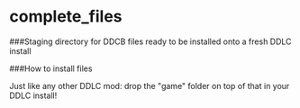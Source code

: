 # complete_files
###Staging directory for DDCB files ready to be installed onto a fresh DDLC install

###How to install files

Just like any other DDLC mod: drop the "game" folder on top of that in your DDLC install!

